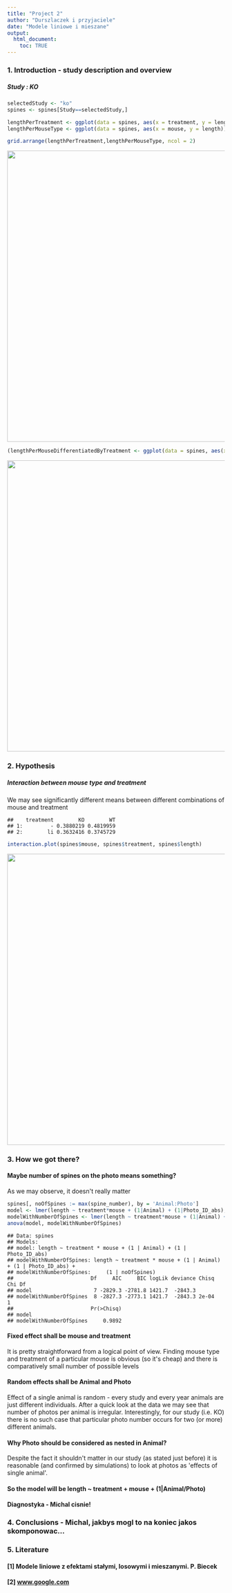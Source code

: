```yaml
---
title: "Project 2"
author: "Durszlaczek i przyjaciele"
date: "Modele liniowe i mieszane"
output: 
  html_document:
    toc: TRUE
---
```

### 1. Introduction - study description and overview

##### Study : KO

```r
selectedStudy <- "ko"
spines <- spines[Study==selectedStudy,]

lengthPerTreatment <- ggplot(data = spines, aes(x = treatment, y = length)) + geom_boxplot(aes(fill = treatment))
lengthPerMouseType <- ggplot(data = spines, aes(x = mouse, y = length))+geom_boxplot(aes(fill = mouse))

grid.arrange(lengthPerTreatment,lengthPerMouseType, ncol = 2)
```

<img src="prezentacja_files/figure-html/unnamed-chunk-2-1.png" title="" alt="" width="672" />

```r
(lengthPerMouseDifferentiatedByTreatment <- ggplot(data = spines, aes(x = mouse, y = length)) + geom_boxplot(aes(fill = treatment)))
```

<img src="prezentacja_files/figure-html/unnamed-chunk-2-2.png" title="" alt="" width="672" />

### 2. Hypothesis
##### Interaction between mouse type and treatment
We may see significantly different means between different combinations of mouse and treatment

```
##    treatment        KO        WT
## 1:         - 0.3880219 0.4819959
## 2:        li 0.3632416 0.3745729
```


```r
interaction.plot(spines$mouse, spines$treatment, spines$length)
```

<img src="prezentacja_files/figure-html/unnamed-chunk-4-1.png" title="" alt="" width="672" />

### 3. How we got there?
#### Maybe number of spines on the photo means something?

As we may observe, it doesn't really matter

```r
spines[, noOfSpines := max(spine_number), by = 'Animal:Photo']
model <- lmer(length ~ treatment*mouse + (1|Animal) + (1|Photo_ID_abs), data = spines)
modelWithNumberOfSpines <- lmer(length ~ treatment*mouse + (1|Animal) + (1|Photo_ID_abs) + (1|noOfSpines), data = spines)
anova(model, modelWithNumberOfSpines)
```

```
## Data: spines
## Models:
## model: length ~ treatment * mouse + (1 | Animal) + (1 | Photo_ID_abs)
## modelWithNumberOfSpines: length ~ treatment * mouse + (1 | Animal) + (1 | Photo_ID_abs) + 
## modelWithNumberOfSpines:     (1 | noOfSpines)
##                         Df     AIC     BIC logLik deviance Chisq Chi Df
## model                    7 -2829.3 -2781.8 1421.7  -2843.3             
## modelWithNumberOfSpines  8 -2827.3 -2773.1 1421.7  -2843.3 2e-04      1
##                         Pr(>Chisq)
## model                             
## modelWithNumberOfSpines     0.9892
```
#### Fixed effect shall be mouse and treatment
It is pretty straightforward from a logical point of view. Finding mouse type and treatment of a particular mouse is obvious (so it's cheap) and there is comparatively small number of possible levels

#### Random effects shall be Animal and Photo
Effect of a single animal is random - every study and every year animals are just different individuals. After a quick look at the data we may see that number of photos per animal is irregular. Interestingly, for our study (i.e. KO) there is no such case that particular photo number occurs for two (or more) different animals.

#### Why Photo should be considered as nested in Animal?
Despite the fact it shouldn't matter in our study (as stated just before) it is reasonable (and confirmed by simulations) to look at photos as 'effects of single animal'.

#### So the model will be length ~ treatment + mouse + (1|Animal/Photo)

#### Diagnostyka - Michal cisnie!


### 4. Conclusions - Michal, jakbys mogl to na koniec jakos skomponowac...



### 5. Literature
#### [1] Modele liniowe z efektami stałymi, losowymi i mieszanymi. P. Biecek

#### [2] www.google.com
